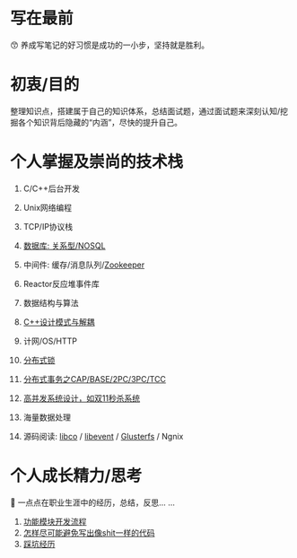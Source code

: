 # 写在最前
:kissing_smiling_eyes: 养成写笔记的好习惯是成功的一小步，坚持就是胜利。

# 初衷/目的
整理知识点，搭建属于自己的知识体系，总结面试题，通过面试题来深刻认知/挖掘各个知识背后隐藏的“内涵”，尽快的提升自己。

# 个人掌握及崇尚的技术栈
1. C/C++后台开发
2. Unix网络编程
3. TCP/IP协议栈
4. [数据库: 关系型/NOSQL](https://github.com/gEricy/knownledge/tree/master/A_%E6%95%B0%E6%8D%AE%E5%BA%93_SQL_Redis)
5. 中间件: 缓存/消息队列/[Zookeeper](https://github.com/gEricy/knownledge/tree/master/B_Zookeeper)
6. Reactor反应堆事件库
8. 数据结构与算法
9. [C++设计模式与解耦](https://github.com/gEricy/knownledge/tree/master/D_%E8%AE%BE%E8%AE%A1%E6%A8%A1%E5%BC%8F%E6%80%9D%E7%BB%B4)
10. 计网/OS/HTTP
11. [分布式锁](https://github.com/gEricy/knownledge/blob/master/X_%E5%88%86%E5%B8%83%E5%BC%8F/%E5%88%86%E5%B8%83%E5%BC%8F%E4%BA%8B%E5%8A%A1_%E4%B8%80%E8%87%B4%E6%80%A7.md)
12. [分布式事务之CAP/BASE/2PC/3PC/TCC](https://github.com/gEricy/knownledge/blob/master/X_%E5%88%86%E5%B8%83%E5%BC%8F/%E5%88%86%E5%B8%83%E5%BC%8F%E4%BA%8B%E5%8A%A1_%E4%B8%80%E8%87%B4%E6%80%A7.md)
13. [高并发系统设计，如双11秒杀系统](https://github.com/gEricy/knownledge/blob/master/X_%E5%88%86%E5%B8%83%E5%BC%8F/%E5%8F%8C%E5%8D%81%E4%B8%80%E7%A7%92%E6%9D%80%E7%B3%BB%E7%BB%9F%E8%AE%BE%E8%AE%A1.md)
14. 海量数据处理

15. 源码阅读: [libco](https://github.com/gEricy/libco) / [libevent](https://github.com/gEricy/libevent) / [Glusterfs](https://github.com/gEricy/glusterfs) / Ngnix



# 个人成长精力/思考

:dog: 一点点在职业生涯中的经历，总结，反思… …

1. [功能模块开发流程](https://github.com/gEricy/knownledge/blob/master/Z_%E6%88%91%E7%9A%84%E6%88%90%E9%95%BF%E7%BB%8F%E5%8E%86/1-%E5%8A%9F%E8%83%BD%E6%A8%A1%E5%9D%97%E5%BC%80%E5%8F%91%E6%B5%81%E7%A8%8B.md)
2. [怎样尽可能避免写出像shit一样的代码](https://github.com/gEricy/knownledge/blob/master/Z_%E6%88%91%E7%9A%84%E6%88%90%E9%95%BF%E7%BB%8F%E5%8E%86/2_%E6%80%8E%E6%A0%B7%E5%B0%BD%E5%8F%AF%E8%83%BD%E9%81%BF%E5%85%8D%E5%86%99%E5%87%BA%E5%83%8Fshit%E4%B8%80%E6%A0%B7%E7%9A%84%E4%BB%A3%E7%A0%81.md)
3. [踩坑经历](https://github.com/gEricy/knownledge/tree/master/Z_%E6%88%91%E7%9A%84%E6%88%90%E9%95%BF%E7%BB%8F%E5%8E%86/%E8%B8%A9%E5%9D%91%E5%8E%86%E7%A8%8B)

